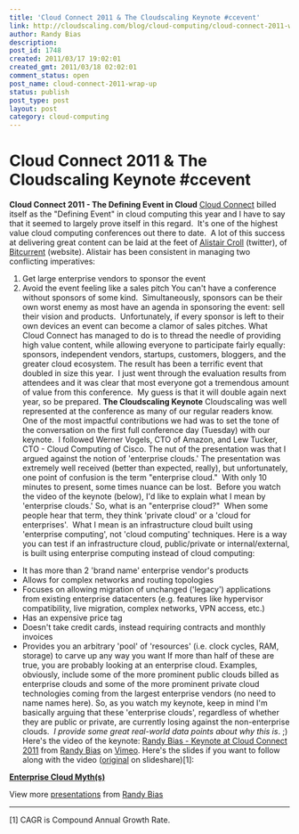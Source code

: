 ```yaml
---
title: 'Cloud Connect 2011 & The Cloudscaling Keynote #ccevent'
link: http://cloudscaling.com/blog/cloud-computing/cloud-connect-2011-wrap-up/
author: Randy Bias
description: 
post_id: 1748
created: 2011/03/17 19:02:01
created_gmt: 2011/03/18 02:02:01
comment_status: open
post_name: cloud-connect-2011-wrap-up
status: publish
post_type: post
layout: post
category: cloud-computing
---
```


# Cloud Connect 2011 & The Cloudscaling Keynote #ccevent

**Cloud Connect 2011 - The Defining Event in Cloud** [Cloud Connect](http://www.cloudconnectevent.com/) billed itself as the "Defining Event" in cloud computing this year and I have to say that it seemed to largely prove itself in this regard.  It's one of the highest value cloud computing conferences out there to date.  A lot of this success at delivering great content can be laid at the feet of [Alistair Croll](http://twitter.com/acroll) (twitter), of [Bitcurrent](http://www.bitcurrent.com/about/) (website). Alistair has been consistent in managing two conflicting imperatives: 

  1. Get large enterprise vendors to sponsor the event
  2. Avoid the event feeling like a sales pitch
You can't have a conference without sponsors of some kind.  Simultaneously, sponsors can be their own worst enemy as most have an agenda in sponsoring the event: sell their vision and products.  Unfortunately, if every sponsor is left to their own devices an event can become a clamor of sales pitches. What Cloud Connect has managed to do is to thread the needle of providing high value content, while allowing everyone to participate fairly equally: sponsors, independent vendors, startups, customers, bloggers, and the greater cloud ecosystem. The result has been a terrific event that doubled in size this year.  I just went through the evaluation results from attendees and it was clear that most everyone got a tremendous amount of value from this conference.  My guess is that it will double again next year, so be prepared. **The Cloudscaling Keynote** Cloudscaling was well represented at the conference as many of our regular readers know. One of the most impactful contributions we had was to set the tone of the conversation on the first full conference day (Tuesday) with our keynote.  I followed Werner Vogels, CTO of Amazon, and Lew Tucker, CTO - Cloud Computing of Cisco. The nut of the presentation was that I argued against the notion of 'enterprise clouds.' The presentation was extremely well received (better than expected, really), but unfortunately, one point of confusion is the term "enterprise cloud."  With only 10 minutes to present, some times nuance can be lost.  Before you watch the video of the keynote (below), I'd like to explain what I mean by 'enterprise clouds.' So, what is an "enterprise cloud?"  When some people hear that term, they think 'private cloud' or a 'cloud for enterprises'.  What I mean is an infrastructure cloud built using 'enterprise computing', not 'cloud computing' techniques. Here is a way you can test if an infrastructure cloud, public/private or internal/external, is built using enterprise computing instead of cloud computing: 

  * It has more than 2 'brand name' enterprise vendor's products
  * Allows for complex networks and routing topologies
  * Focuses on allowing migration of unchanged ('legacy') applications from existing enterprise datacenters (e.g. features like hypervisor compatibility, live migration, complex networks, VPN access, etc.)
  * Has an expensive price tag
  * Doesn't take credit cards, instead requiring contracts and monthly invoices
  * Provides you an arbitrary 'pool' of 'resources' (i.e. clock cycles, RAM, storage) to carve up any way you want
If more than half of these are true, you are probably looking at an enterprise cloud. Examples, obviously, include some of the more prominent public clouds billed as enterprise clouds and some of the more prominent private cloud technologies coming from the largest enterprise vendors (no need to name names here). So, as you watch my keynote, keep in mind I'm basically arguing that these 'enterprise clouds', regardless of whether they are public or private, are currently losing against the non-enterprise clouds.  _I provide some great real-world data points about why this is_. ;) Here's the video of the keynote: [Randy Bias - Keynote at Cloud Connect 2011](http://vimeo.com/21372341) from [Randy Bias](http://vimeo.com/randybias) on [Vimeo](http://vimeo.com). Here's the slides if you want to follow along with the video ([original](http://www.slideshare.net/randybias/enterprise-cloud-myths) on slideshare)[1]: 

**[Enterprise Cloud Myth(s)](http://www.slideshare.net/randybias/enterprise-cloud-myths)**

View more [presentations](http://www.slideshare.net/) from [Randy Bias](http://www.slideshare.net/randybias)

* * *

[1] CAGR is Compound Annual Growth Rate.